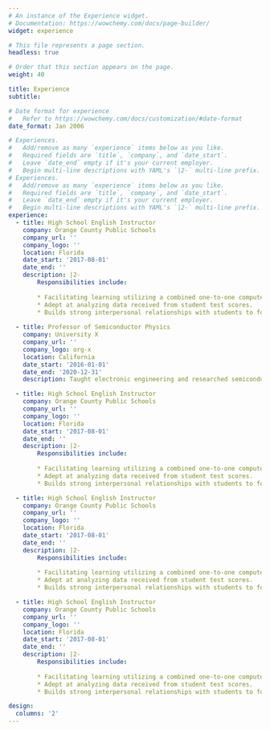 ```yaml
---
# An instance of the Experience widget.
# Documentation: https://wowchemy.com/docs/page-builder/
widget: experience

# This file represents a page section.
headless: true

# Order that this section appears on the page.
weight: 40

title: Experience
subtitle:

# Date format for experience
#   Refer to https://wowchemy.com/docs/customization/#date-format
date_format: Jan 2006

# Experiences.
#   Add/remove as many `experience` items below as you like.
#   Required fields are `title`, `company`, and `date_start`.
#   Leave `date_end` empty if it's your current employer.
#   Begin multi-line descriptions with YAML's `|2-` multi-line prefix.
# Experiences.
#   Add/remove as many `experience` items below as you like.
#   Required fields are `title`, `company`, and `date_start`.
#   Leave `date_end` empty if it's your current employer.
#   Begin multi-line descriptions with YAML's `|2-` multi-line prefix.
experience:
  - title: High School English Instructor
    company: Orange County Public Schools
    company_url: ''
    company_logo: ''
    location: Florida
    date_start: '2017-08-01'
    date_end: ''
    description: |2-
        Responsibilities include:
        
        * Facilitating learning utilizing a combined one-to-one computer technology and traditional classroom.
        * Adept at analyzing data received from student test scores.
        * Builds strong interpersonal relationships with students to foster capable, lifelong learners.
        
  - title: Professor of Semiconductor Physics
    company: University X
    company_url: ''
    company_logo: org-x
    location: California
    date_start: '2016-01-01'
    date_end: '2020-12-31'
    description: Taught electronic engineering and researched semiconductor physics.

  - title: High School English Instructor
    company: Orange County Public Schools
    company_url: ''
    company_logo: ''
    location: Florida
    date_start: '2017-08-01'
    date_end: ''
    description: |2-
        Responsibilities include:
        
        * Facilitating learning utilizing a combined one-to-one computer technology and traditional classroom.
        * Adept at analyzing data received from student test scores.
        * Builds strong interpersonal relationships with students to foster capable, lifelong learners.

  - title: High School English Instructor
    company: Orange County Public Schools
    company_url: ''
    company_logo: ''
    location: Florida
    date_start: '2017-08-01'
    date_end: ''
    description: |2-
        Responsibilities include:
        
        * Facilitating learning utilizing a combined one-to-one computer technology and traditional classroom.
        * Adept at analyzing data received from student test scores.
        * Builds strong interpersonal relationships with students to foster capable, lifelong learners.

  - title: High School English Instructor
    company: Orange County Public Schools
    company_url: ''
    company_logo: ''
    location: Florida
    date_start: '2017-08-01'
    date_end: ''
    description: |2-
        Responsibilities include:
        
        * Facilitating learning utilizing a combined one-to-one computer technology and traditional classroom.
        * Adept at analyzing data received from student test scores.
        * Builds strong interpersonal relationships with students to foster capable, lifelong learners.

design:
  columns: '2'
---
```

